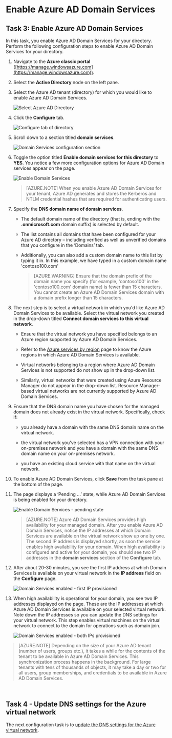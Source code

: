 <properties
	pageTitle="Azure AD Domain Services: Enable Azure AD Domain Services | Microsoft Azure"
	description="Getting started with Azure Active Directory Domain Services"
	services="active-directory-ds"
	documentationCenter=""
	authors="mahesh-unnikrishnan"
	manager="stevenpo"
	editor="curtand"/>

<tags
	ms.service="active-directory-ds"
	ms.workload="identity"
	ms.tgt_pltfrm="na"
	ms.devlang="na"
	ms.topic="get-started-article"
	ms.date="09/21/2016"
	ms.author="maheshu"/>

# Enable Azure AD Domain Services

## Task 3: Enable Azure AD Domain Services
In this task, you enable Azure AD Domain Services for your directory. Perform the following configuration steps to enable Azure AD Domain Services for your directory.

1. Navigate to the **Azure classic portal** ([https://manage.windowsazure.com](https://manage.windowsazure.com)).

2. Select the **Active Directory** node on the left pane.

3. Select the Azure AD tenant (directory) for which you would like to enable Azure AD Domain Services.

    ![Select Azure AD Directory](./media/active-directory-domain-services-getting-started/select-aad-directory.png)

4. Click the **Configure** tab.

    ![Configure tab of directory](./media/active-directory-domain-services-getting-started/configure-tab.png)

5. Scroll down to a section titled **domain services**.

    ![Domain Services configuration section](./media/active-directory-domain-services-getting-started/domain-services-configuration.png)

6. Toggle the option titled **Enable domain services for this directory** to **YES**. You notice a few more configuration options for Azure AD Domain services appear on the page.

    ![Enable Domain Services](./media/active-directory-domain-services-getting-started/enable-domain-services.png)

    > [AZURE.NOTE] When you enable Azure AD Domain Services for your tenant, Azure AD generates and stores the Kerberos and NTLM credential hashes that are required for authenticating users.

7. Specify the **DNS domain name of domain services**.

   - The default domain name of the directory (that is, ending with the **.onmicrosoft.com** domain suffix) is selected by default.

   - The list contains all domains that have been configured for your Azure AD directory – including verified as well as unverified domains that you configure in the ‘Domains’ tab.

   - Additionally, you can also add a custom domain name to this list by typing it in. In this example, we have typed in a custom domain name 'contoso100.com'

     > [AZURE.WARNING] Ensure that the domain prefix of the domain name you specify (for example, 'contoso100' in the 'contoso100.com' domain name) is fewer than 15 characters. You cannot create an Azure AD Domain Services domain with a domain prefix longer than 15 characters.

8. The next step is to select a virtual network in which you'd like Azure AD Domain Services to be available. Select the virtual network you created in the drop-down titled **Connect domain services to this virtual network**.

   - Ensure that the virtual network you have specified belongs to an Azure region supported by Azure AD Domain Services.

   - Refer to the [Azure services by region](https://azure.microsoft.com/regions/#services/) page to know the Azure regions in which Azure AD Domain Services is available.

   - Virtual networks belonging to a region where Azure AD Domain Services is not supported do not show up in the drop-down list.

   - Similarly, virtual networks that were created using Azure Resource Manager do not appear in the drop-down list. Resource Manager-based virtual networks are not currently supported by Azure AD Domain Services.

9. Ensure that the DNS domain name you have chosen for the managed domain does not already exist in the virtual network. Specifically, check if:

   - you already have a domain with the same DNS domain name on the virtual network.

   - the virtual network you've selected has a VPN connection with your on-premises network and you have a domain with the same DNS domain name on your on-premises network.

   - you have an existing cloud service with that name on the virtual network.

10. To enable Azure AD Domain Services, click **Save** from the task pane at the bottom of the page.

11. The page displays a ‘Pending …’ state, while Azure AD Domain Services is being enabled for your directory.

    ![Enable Domain Services - pending state](./media/active-directory-domain-services-getting-started/enable-domain-services-pendingstate.png)

    > [AZURE.NOTE] Azure AD Domain Services provides high availability for your managed domain. After you enable Azure AD Domain Services, notice the IP addresses at which Domain Services are available on the virtual network show up one by one. The second IP address is displayed shortly, as soon the service enables high availability for your domain. When high availability is configured and active for your domain, you should see two IP addresses in the **domain services** section of the **Configure** tab.

12. After about 20-30 minutes, you see the first IP address at which Domain Services is available on your virtual network in the **IP address** field on the **Configure** page.

    ![Domain Services enabled - first IP provisioned](./media/active-directory-domain-services-getting-started/domain-services-enabled-firstdc-available.png)

13. When high availability is operational for your domain, you see two IP addresses displayed on the page. These are the IP addresses at which Azure AD Domain Services is available on your selected virtual network. Note down the IP addresses so you can update the DNS settings for your virtual network. This step enables virtual machines on the virtual network to connect to the domain for operations such as domain join.

    ![Domain Services enabled - both IPs provisioned](./media/active-directory-domain-services-getting-started/domain-services-enabled-bothdcs-available.png)

> [AZURE.NOTE] Depending on the size of your Azure AD tenant (number of users, groups etc.), it takes a while for the contents of the tenant to be available in Azure AD Domain Services. This synchronization process happens in the background. For large tenants with tens of thousands of objects, it may take a day or two for all users, group memberships, and credentials to be available in Azure AD Domain Services.

<br>

## Task 4 - Update DNS settings for the Azure virtual network
The next configuration task is to [update the DNS settings for the Azure virtual network](active-directory-ds-getting-started-dns.md).
